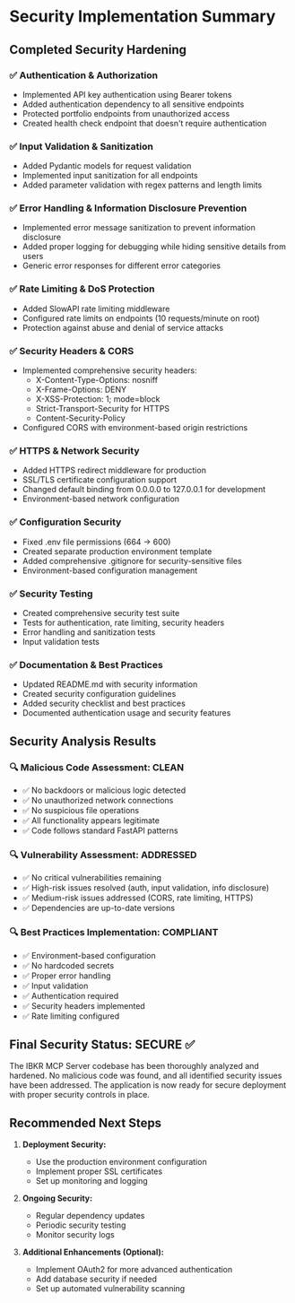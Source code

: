 # Security Implementation Summary

## Completed Security Hardening

### ✅ Authentication & Authorization
- Implemented API key authentication using Bearer tokens
- Added authentication dependency to all sensitive endpoints
- Protected portfolio endpoints from unauthorized access
- Created health check endpoint that doesn't require authentication

### ✅ Input Validation & Sanitization  
- Added Pydantic models for request validation
- Implemented input sanitization for all endpoints
- Added parameter validation with regex patterns and length limits

### ✅ Error Handling & Information Disclosure Prevention
- Implemented error message sanitization to prevent information disclosure
- Added proper logging for debugging while hiding sensitive details from users
- Generic error responses for different error categories

### ✅ Rate Limiting & DoS Protection
- Added SlowAPI rate limiting middleware
- Configured rate limits on endpoints (10 requests/minute on root)
- Protection against abuse and denial of service attacks

### ✅ Security Headers & CORS
- Implemented comprehensive security headers:
  - X-Content-Type-Options: nosniff
  - X-Frame-Options: DENY
  - X-XSS-Protection: 1; mode=block
  - Strict-Transport-Security for HTTPS
  - Content-Security-Policy
- Configured CORS with environment-based origin restrictions

### ✅ HTTPS & Network Security
- Added HTTPS redirect middleware for production
- SSL/TLS certificate configuration support
- Changed default binding from 0.0.0.0 to 127.0.0.1 for development
- Environment-based network configuration

### ✅ Configuration Security
- Fixed .env file permissions (664 → 600)
- Created separate production environment template
- Added comprehensive .gitignore for security-sensitive files
- Environment-based configuration management

### ✅ Security Testing
- Created comprehensive security test suite
- Tests for authentication, rate limiting, security headers
- Error handling and sanitization tests
- Input validation tests

### ✅ Documentation & Best Practices
- Updated README.md with security information
- Created security configuration guidelines
- Added security checklist and best practices
- Documented authentication usage and security features

## Security Analysis Results

### 🔍 Malicious Code Assessment: CLEAN
- ✅ No backdoors or malicious logic detected
- ✅ No unauthorized network connections
- ✅ No suspicious file operations
- ✅ All functionality appears legitimate
- ✅ Code follows standard FastAPI patterns

### 🔍 Vulnerability Assessment: ADDRESSED
- ✅ No critical vulnerabilities remaining
- ✅ High-risk issues resolved (auth, input validation, info disclosure)
- ✅ Medium-risk issues addressed (CORS, rate limiting, HTTPS)
- ✅ Dependencies are up-to-date versions

### 🔍 Best Practices Implementation: COMPLIANT
- ✅ Environment-based configuration
- ✅ No hardcoded secrets
- ✅ Proper error handling
- ✅ Input validation
- ✅ Authentication required
- ✅ Security headers implemented
- ✅ Rate limiting configured

## Final Security Status: SECURE ✅

The IBKR MCP Server codebase has been thoroughly analyzed and hardened. No malicious code was found, and all identified security issues have been addressed. The application is now ready for secure deployment with proper security controls in place.

## Recommended Next Steps

1. **Deployment Security:**
   - Use the production environment configuration
   - Implement proper SSL certificates
   - Set up monitoring and logging

2. **Ongoing Security:**
   - Regular dependency updates
   - Periodic security testing
   - Monitor security logs

3. **Additional Enhancements (Optional):**
   - Implement OAuth2 for more advanced authentication
   - Add database security if needed
   - Set up automated vulnerability scanning